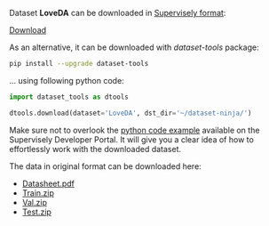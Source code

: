 Dataset **LoveDA** can be downloaded in [Supervisely format](https://developer.supervisely.com/api-references/supervisely-annotation-json-format):

 [Download](https://assets.supervisely.com/remote/eyJsaW5rIjogInMzOi8vc3VwZXJ2aXNlbHktZGF0YXNldHMvMTQ1OF9Mb3ZlREEvbG92ZWRhLURhdGFzZXROaW5qYS50YXIiLCAic2lnIjogIk10RFI2dHFDOW1OWng5d3A4c2RXKzVtYWM0WHh4Qmk2Rk9ENWJqUFNKTDg9In0=?response-content-disposition=attachment%3B%20filename%3D%22loveda-DatasetNinja.tar%22)

As an alternative, it can be downloaded with *dataset-tools* package:
``` bash
pip install --upgrade dataset-tools
```

... using following python code:
``` python
import dataset_tools as dtools

dtools.download(dataset='LoveDA', dst_dir='~/dataset-ninja/')
```
Make sure not to overlook the [python code example](https://developer.supervisely.com/getting-started/python-sdk-tutorials/iterate-over-a-local-project) available on the Supervisely Developer Portal. It will give you a clear idea of how to effortlessly work with the downloaded dataset.

The data in original format can be downloaded here:

- [Datasheet.pdf](https://zenodo.org/record/5706578/files/Datasheet.pdf?download=1)
- [Train.zip](https://zenodo.org/record/5706578/files/Train.zip?download=1)
- [Val.zip](https://zenodo.org/record/5706578/files/Val.zip?download=1)
- [Test.zip](https://zenodo.org/record/5706578/files/Test.zip?download=1)
